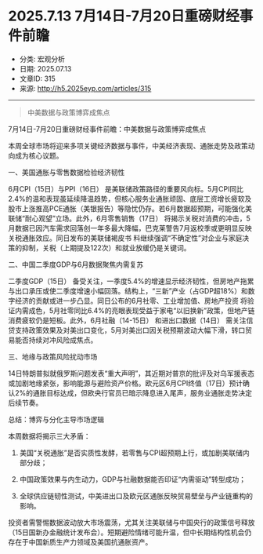# 2025.7.13  7月14日-7月20日重磅财经事件前瞻

- 分类: 宏观分析
- 日期: 2025.07.13
- 文章ID: 315
- 来源: http://h5.2025eyp.com/articles/315

---

> 中美数据与政策博弈成焦点

7月14日-7月20日重磅财经事件前瞻：中美数据与政策博弈成焦点

本周全球市场将迎来多项关键经济数据与事件，中美经济表现、通胀走势及政策动向成为核心议题。

一、美国通胀与零售数据检验经济韧性

6月CPI（15日）与PPI（16日） 是美联储政策路径的重要风向标。5月CPI同比2.4%的温和表现虽延续降温趋势，但核心服务业通胀顽固、底层工资增长疲软及股市上涨推高PCE通胀（美银报告）等隐忧仍存。若6月数据超预期，可能强化美联储“耐心观望”立场。此外，6月零售销售（17日） 将揭示关税对消费的冲击，5月数据已因汽车需求回落创一年多最大降幅，巴克莱警告7月返校季或更明显反映关税通胀效应。同日发布的美联储褐皮书 料继续强调“不确定性”对企业与家庭决策的抑制，关税（上期提及122次）和就业放缓仍是关键词。

二、中国二季度GDP与6月数据聚焦内需复苏

二季度GDP（15日） 备受关注，一季度5.4%的增速显示经济韧性，但房地产拖累与出口承压或使二季度增速小幅回落。结构上，“三新”产业（占GDP超18%）和数字经济的贡献或进一步凸显。同日公布的6月社零、工业增加值、房地产投资 将验证内需成色，5月社零同比6.4%的亮眼表现受益于家电“以旧换新”政策，但地产链消费疲软仍是短板。此外，6月社融（14-15日） 和进出口数据（14日） 需关注信贷支持政策效果及对美出口变化，5月对美出口因关税预期波动大幅下滑，转口贸易能否持续对冲风险成焦点。

三、地缘与政策风险扰动市场

14日特朗普拟就俄罗斯问题发表“重大声明”，其近期对普京的批评及对乌军援表态或加剧地缘紧张，影响能源与避险资产价格。欧元区6月CPI终值（17日）预计确认2%的通胀目标达成，但欧央行官员已暗示降息进入尾声，服务业通胀走势决定后续节奏。

总结：博弈与分化主导市场逻辑

本周数据将揭示三大矛盾：

1. 美国“关税通胀”是否实质性发酵，若零售与CPI超预期上行，或加剧美联储内部分歧；

2. 中国政策效果与内生动力，GDP与社融数据能否印证“内需驱动”转型成功；

3. 全球供应链韧性测试，中美进出口及欧元区通胀反映贸易壁垒与产业链重构的影响。

投资者需警惕数据波动放大市场震荡，尤其关注美联储与中国央行的政策信号释放（15日国新办金融统计发布会）。短期避险情绪可能升温，但中长期结构性机会仍存在于中国新质生产力领域及美国抗通胀资产。
